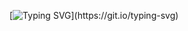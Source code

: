 [![Typing SVG](https://readme-typing-svg.demolab.com?font=Wallpoet&size=22&pause=1000&color=66F72E&width=435&lines=Code+speaks+louder+than+words.)](https://git.io/typing-svg)

<!--
**vitor-afonso/vitor-afonso** is a ✨ _special_ ✨ repository because its `README.md` (this file) appears on your GitHub profile.

Here are some ideas to get you started:

- 🔭 I’m currently working on ...
- 🌱 I’m currently learning ...
- 👯 I’m looking to collaborate on ...
- 🤔 I’m looking for help with ...
- 💬 Ask me about ...
- 📫 How to reach me: ...
- 😄 Pronouns: ...
- ⚡ Fun fact: ...
-->

